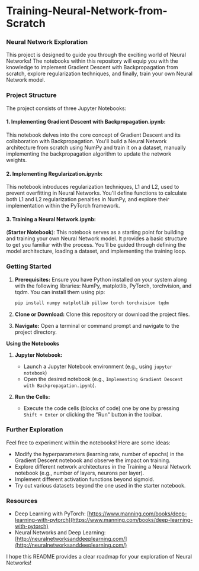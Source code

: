 # Training-Neural-Network-from-Scratch

### **Neural Network Exploration**

This project is designed to guide you through the exciting world of Neural Networks! The notebooks within this repository will equip you with the knowledge to implement Gradient Descent with Backpropagation from scratch, explore regularization techniques, and finally, train your own Neural Network model. 

### **Project Structure**

The project consists of three Jupyter Notebooks:

#### 1. **Implementing Gradient Descent with Backpropagation.ipynb:**  
   This notebook delves into the core concept of Gradient Descent and its collaboration with Backpropagation. You'll build a Neural Network architecture from scratch using NumPy and train it on a dataset, manually implementing the backpropagation algorithm to update the network weights.

#### 2. **Implementing Regularization.ipynb:** 
   This notebook introduces regularization techniques, L1 and L2, used to prevent overfitting in Neural Networks. You'll define functions to calculate both L1 and L2 regularization penalties in NumPy, and explore their implementation within the PyTorch framework.

#### 3. **Training a Neural Network.ipynb:** 
   (**Starter Notebook**): This notebook serves as a starting point for building and training your own Neural Network model. It provides a basic structure to get you familiar with the process. You'll be guided through defining the model architecture, loading a dataset, and implementing the training loop. 

### **Getting Started**

1. **Prerequisites:** Ensure you have Python installed on your system along with the following libraries: NumPy, matplotlib, PyTorch, torchvision, and tqdm. You can install them using pip:

   ```bash
   pip install numpy matplotlib pillow torch torchvision tqdm
   ```

2. **Clone or Download:** Clone this repository or download the project files.

3. **Navigate:** Open a terminal or command prompt and navigate to the project directory.

**Using the Notebooks**

1. **Jupyter Notebook:**  
   - Launch a Jupyter Notebook environment (e.g., using `jupyter notebook`)
   - Open the desired notebook (e.g., `Implementing Gradient Descent with Backpropagation.ipynb`).

2. **Run the Cells:**  
   - Execute the code cells (blocks of code) one by one by pressing `Shift + Enter` or clicking the "Run" button in the toolbar.

### **Further Exploration**

Feel free to experiment within the notebooks! Here are some ideas:

* Modify the hyperparameters (learning rate, number of epochs) in the Gradient Descent notebook and observe the impact on training.
* Explore different network architectures in the Training a Neural Network notebook (e.g., number of layers, neurons per layer).
* Implement different activation functions beyond sigmoid.
* Try out various datasets beyond the one used in the starter notebook.

### **Resources**

* Deep Learning with PyTorch: [https://www.manning.com/books/deep-learning-with-pytorch](https://www.manning.com/books/deep-learning-with-pytorch)
* Neural Networks and Deep Learning: [http://neuralnetworksanddeeplearning.com/](http://neuralnetworksanddeeplearning.com/)


I hope this README provides a clear roadmap for your exploration of Neural Networks!
